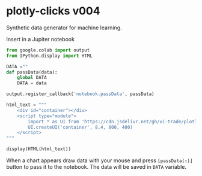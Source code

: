 # plotly-clicks v004

Synthetic data generator for machine learning.

Insert in a Jupiter notebook

```python
from google.colab import output
from IPython.display import HTML

DATA =""
def passData(data):
    global DATA
    DATA = data

output.register_callback('notebook.passData', passData)

html_text = """
    <div id="container"></div>
    <script type="module">
        import * as UI from 'https://cdn.jsdelivr.net/gh/vi-trade/plotly-clicks@v004/index.js'
        UI.createUI('container', 8,4, 800, 400)
    </script>
"""

display(HTML(html_text))

```

When a chart appears
draw data with your mouse and  press `[passData(⇪)]` button to pass it to the notebook.
The data will be saved in `DATA` variable.